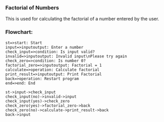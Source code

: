### Factorial of Numbers
This is used for calculating the factorial of a number entered by the user.
### Flowchart:

```flow
st=>start: Start
input=>inputoutput: Enter a number
check_input=>condition: Is input valid?
invalid=>inputoutput: Invalid input\nPlease try again
check_zero=>condition: Is number 0?
factorial_zero=>inputoutput: Factorial = 1
calculate=>operation: Calculate factorial
print_result=>inputoutput: Print Factorial
back=>operation: Restart program
end=>end: End

st->input->check_input
check_input(no)->invalid->input
check_input(yes)->check_zero
check_zero(yes)->factorial_zero->back
check_zero(no)->calculate->print_result->back
back->input
```




